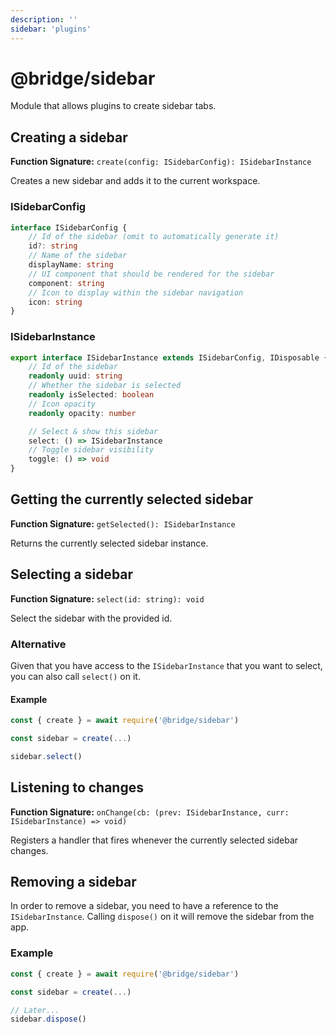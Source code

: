 ```yaml
---
description: ''
sidebar: 'plugins'
---
```


# @bridge/sidebar

Module that allows plugins to create sidebar tabs.

## Creating a sidebar

**Function Signature:** `create(config: ISidebarConfig): ISidebarInstance`

Creates a new sidebar and adds it to the current workspace.

### ISidebarConfig

```typescript
interface ISidebarConfig {
	// Id of the sidebar (omit to automatically generate it)
	id?: string
	// Name of the sidebar
	displayName: string
	// UI component that should be rendered for the sidebar
	component: string
	// Icon to display within the sidebar navigation
	icon: string
}
```

### ISidebarInstance

```typescript
export interface ISidebarInstance extends ISidebarConfig, IDisposable {
	// Id of the sidebar
	readonly uuid: string
	// Whether the sidebar is selected
	readonly isSelected: boolean
	// Icon opacity
	readonly opacity: number

	// Select & show this sidebar
	select: () => ISidebarInstance
	// Toggle sidebar visibility
	toggle: () => void
}
```

## Getting the currently selected sidebar

**Function Signature:** `getSelected(): ISidebarInstance`

Returns the currently selected sidebar instance.

## Selecting a sidebar

**Function Signature:** `select(id: string): void`

Select the sidebar with the provided id.

### Alternative

Given that you have access to the `ISidebarInstance` that you want to select, you can also call `select()` on it.

#### Example

```typescript
const { create } = await require('@bridge/sidebar')

const sidebar = create(...)

sidebar.select()
```

## Listening to changes

**Function Signature:** `onChange(cb: (prev: ISidebarInstance, curr: ISidebarInstance) => void)`

Registers a handler that fires whenever the currently selected sidebar changes.

## Removing a sidebar

In order to remove a sidebar, you need to have a reference to the `ISidebarInstance`. Calling `dispose()` on it will remove the sidebar from the app.

### Example

```typescript
const { create } = await require('@bridge/sidebar')

const sidebar = create(...)

// Later...
sidebar.dispose()
```
